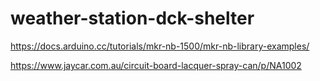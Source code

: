 # weather-station-dck-shelter

https://docs.arduino.cc/tutorials/mkr-nb-1500/mkr-nb-library-examples/

https://www.jaycar.com.au/circuit-board-lacquer-spray-can/p/NA1002